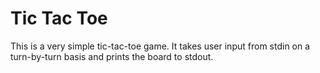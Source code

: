 Tic Tac Toe
===========
This is a very simple tic-tac-toe game. It takes user input from stdin on a
turn-by-turn basis and prints the board to stdout.
